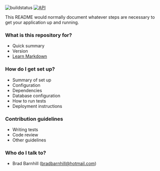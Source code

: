 ![buildstatus](http://server.bradbarnhill.com:5000/buildStatus/icon?job=Android-OBD-Library) [![API](https://img.shields.io/badge/API-16%2B-brightgreen.svg?style=flat)](https://android-arsenal.com/api?level=16)

This README would normally document whatever steps are necessary to get your application up and running.

### What is this repository for? ###

* Quick summary
* Version
* [Learn Markdown](https://bitbucket.org/tutorials/markdowndemo)

### How do I get set up? ###

* Summary of set up
* Configuration
* Dependencies
* Database configuration
* How to run tests
* Deployment instructions

### Contribution guidelines ###

* Writing tests
* Code review
* Other guidelines

### Who do I talk to? ###

* Brad Barnhill (bradbarnhill@hotmail.com)